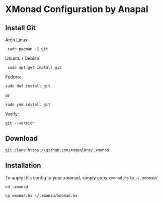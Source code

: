 # XMonad Configuration by Anapal

## Install Git
   Arch Linux:
``` 
 sudo pacman -S git
```
   Ubuntu / Debian:
```
 sudo apt-get install git
```
   Fedora:
``` 
sudo dnf install git
``` 
*or*
``` 
sudo yum install git
```


Verify:
``` 
git --version
```


## Download
``` 
git clone https://github.com/AnapalOne/.xmonad
```


## Installation
To apply this config to your xmonad, simply copy `xmonad.hs` to `~/.xmonad/`
``` 
cd .xmonad
```
``` 
cp xmonad.hs ~/.xmonad/xmonad.hs
```
